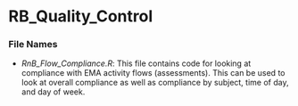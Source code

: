 # RB_Quality_Control

### File Names

+ *RnB_Flow_Compliance.R*: This file contains code for looking at compliance with EMA activity flows (assessments). This can be used to look at overall compliance as well as compliance by subject, time of day, and day of week.

